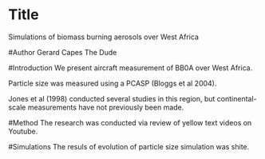 # Title
Simulations of biomass burning aerosols over West Africa

#Author
Gerard Capes
The Dude

#Introduction
We present aircraft measurement of BB0A over West Africa.

Particle size was measured using a PCASP (Bloggs et al 2004).

Jones et al (1998) conducted several studies in this region, 
but continental-scale measurements have not previously been made.

#Method
The research was conducted via review of yellow text videos on Youtube.

#Simulations
The resuls of evolution of particle size simulation was shite.